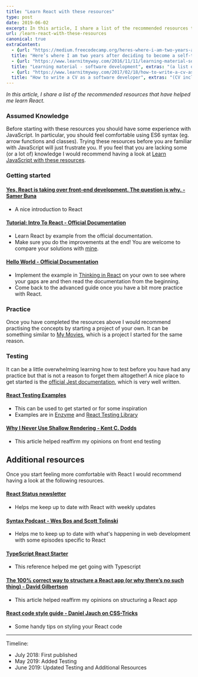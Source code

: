 ```yaml
---
title: "Learn React with these resources"
type: post
date: 2019-06-02
excerpt: In this article, I share a list of the recommended resources that have helped me learn React.
url: /learn-react-with-these-resources
canonical: true
extraContent:
  - {url: "https://medium.freecodecamp.org/heres-where-i-am-two-years-after-deciding-to-become-a-self-taught-developer-5e8836fe2906", 
  title: "Here’s where I am two years after deciding to become a self-taught developer"}
  - {url: "https://www.learnitmyway.com/2016/11/11/learning-material-software-development/", 
  title: "Learning material - software development", extras: "(a list of learning resources, starting with Introduction to Computer Science)"}
  - {url: "https://www.learnitmyway.com/2017/02/18/how-to-write-a-cv-as-a-software-developer/", 
  title: "How to write a CV as a software developer", extras: "(CV included)"}
---
```


_In this article, I share a list of the recommended resources that have helped me learn React._

<!--more-->

### Assumed Knowledge

Before starting with these resources you should have some experience with JavaScript.
In particular, you should feel comfortable using ES6 syntax (eg. arrow functions and classes).
Trying these resources before you are familiar with JavaScript will just frustrate you.
If you feel that you are lacking some (or a lot of) knowledge I would recommend having a look
at <a href="https://www.learnitmyway.com/learn-javascript-with-these-resources/" target="_blank"
rel="noopener">Learn JavaScript with these resources</a>.

### Getting started

#### <a href="https://medium.freecodecamp.com/yes-react-is-taking-over-front-end-development-the-question-is-why-40837af8ab76" target="_blank" rel="noopener">Yes, React is taking over front-end development. The question is why. - Samer Buna</a>

- A nice introduction to React

#### <a href="https://reactjs.org/tutorial/tutorial.html" target="_blank" rel="noopener">Tutorial: Intro To React - Official Documentation</a>

- Learn React by example from the official documentation.
- Make sure you do the improvements at the end! You are welcome to compare your solutions with <a href="https://github.com/DeveloperDavo/intro-to-react-tutorial" target="_blank" rel="noopener">mine</a>.

#### <a href="https://reactjs.org/docs/hello-world.html" target="_blank" rel="noopener">Hello World - Official Documentation</a>

- Implement the example in <a href="https://reactjs.org/docs/thinking-in-react.html" target="_blank" rel="noopener">Thinking in React</a>
  on your own to see where your gaps are and then read the documentation from the beginning.
- Come back to the advanced guide once you have a bit more practice with React.

### Practice

Once you have completed the resources above I would recommend practising the concepts by starting a project of your own. It can be something similar to
<a href="https://github.com/DeveloperDavo/my-movies" target="_blank" rel="noopener">My Movies</a>, which is a project I started for the same reason.

### Testing

It can be a little overwhelming learning how to test before you have had any practice but that is not a reason to forget them altogether! A nice place to get started is the [official Jest documentation](https://jestjs.io/docs/en/getting-started), which is very well written.

#### [React Testing Examples](https://react-testing-examples.com/)

- This can be used to get started or for some inspiration
- Examples are in [Enzyme](https://github.com/airbnb/enzyme) and [React Testing Library](https://www.npmjs.com/package/@testing-library/react)

#### [Why I Never Use Shallow Rendering - Kent C. Dodds](https://kentcdodds.com/blog/why-i-never-use-shallow-rendering)

- This article helped reaffirm my opinions on front end testing

## Additional resources

Once you start feeling more comfortable with React I would recommend having a look at the following resources.

#### [React Status newsletter](https://react.statuscode.com/)

- Helps me keep up to date with React with weekly updates

#### [Syntax Podcast - Wes Bos and Scott Tolinski](https://syntax.fm/)

- Helps me to keep up to date with what's happening in web development with some episodes specific to React

#### [TypeScript React Starter](https://github.com/Microsoft/TypeScript-React-Starter#typescript-react-starter)

- This reference helped me get going with Typescript

#### [The 100% correct way to structure a React app (or why there’s no such thing) - David Gilbertson](https://hackernoon.com/the-100-correct-way-to-structure-a-react-app-or-why-theres-no-such-thing-3ede534ef1ed)

- This article helped reaffirm my opinions on structuring a React app

#### [React code style guide - Daniel Jauch on CSS-Tricks](https://css-tricks.com/react-code-style-guide/)

- Some handy tips on styling your React code

---

Timeline:

- July 2018: First published
- May 2019: Added Testing
- June 2019: Updated Testing and Additional Resources
